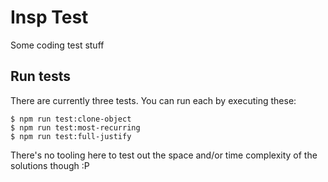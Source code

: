 # Insp Test

Some coding test stuff

## Run tests

There are currently three tests. You can run each by executing these:
```
$ npm run test:clone-object
$ npm run test:most-recurring
$ npm run test:full-justify
```

There's no tooling here to test out the space and/or time complexity of the solutions though :P